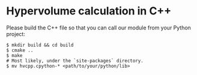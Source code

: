 # Hypervolume calculation in C++

Please build the C++ file so that you can call our module from your Python project:

```shell
$ mkdir build && cd build
$ cmake ..
$ make
# Most likely, under the `site-packages` directory.
$ mv hvcpp.cpython-* <path/to/your/python/lib>
```
